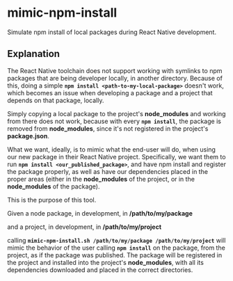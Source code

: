 # mimic-npm-install
Simulate npm install of local packages during React Native development.

## Explanation
The React Native toolchain does not support working with symlinks to npm packages that are being developer locally, in another directory. Because of this, doing a simple **`npm install <path-to-my-local-package>`** doesn't work, which becomes an issue when developing a package and a project that depends on that package, locally.

Simply copying a local package to the project's **node_modules** and working from there does not work, because with every **`npm install`**, the package is removed from **node_modules**, since it's not registered in the project's **package.json**.

What we want, ideally, is to mimic what the end-user will do, when using our new package in their React Native project. Specifically, we want them to run **`npm install <our_published_package>`**, and have npm install and register the package properly, as well as have our dependencies placed in the proper areas (either in the **node_modules** of the project, or in the **node_modules** of the package).

This is the purpose of this tool.

Given a node package, in development, in **/path/to/my/package**

and a project, in development, in **/path/to/my/project**

calling **`mimic-npm-install.sh /path/to/my/package /path/to/my/project`** will mimic the behavior of the user calling **`npm install`** on the package, from the project, as if the package was published. The package will be registered in the project and installed into the project's **node_modules**, with all its dependencies downloaded and placed in the correct directories.
